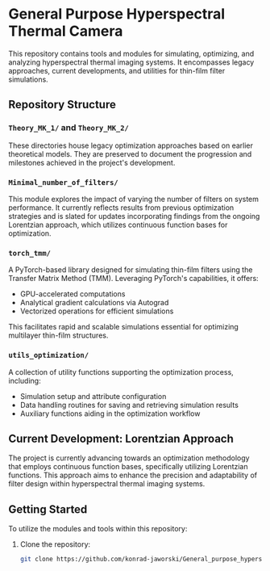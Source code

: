 # General Purpose Hyperspectral Thermal Camera

This repository contains tools and modules for simulating, optimizing, and analyzing hyperspectral thermal imaging systems. It encompasses legacy approaches, current developments, and utilities for thin-film filter simulations.

## Repository Structure

### `Theory_MK_1/` and `Theory_MK_2/`

These directories house legacy optimization approaches based on earlier theoretical models. They are preserved to document the progression and milestones achieved in the project's development.

### `Minimal_number_of_filters/`

This module explores the impact of varying the number of filters on system performance. It currently reflects results from previous optimization strategies and is slated for updates incorporating findings from the ongoing Lorentzian approach, which utilizes continuous function bases for optimization.

### `torch_tmm/`

A PyTorch-based library designed for simulating thin-film filters using the Transfer Matrix Method (TMM). Leveraging PyTorch's capabilities, it offers:

- GPU-accelerated computations
- Analytical gradient calculations via Autograd
- Vectorized operations for efficient simulations

This facilitates rapid and scalable simulations essential for optimizing multilayer thin-film structures.

### `utils_optimization/`

A collection of utility functions supporting the optimization process, including:

- Simulation setup and attribute configuration
- Data handling routines for saving and retrieving simulation results
- Auxiliary functions aiding in the optimization workflow

## Current Development: Lorentzian Approach

The project is currently advancing towards an optimization methodology that employs continuous function bases, specifically utilizing Lorentzian functions. This approach aims to enhance the precision and adaptability of filter design within hyperspectral thermal imaging systems.

## Getting Started

To utilize the modules and tools within this repository:

1. Clone the repository:

   ```bash
   git clone https://github.com/konrad-jaworski/General_purpose_hyperspectral_thermal_camera.git
